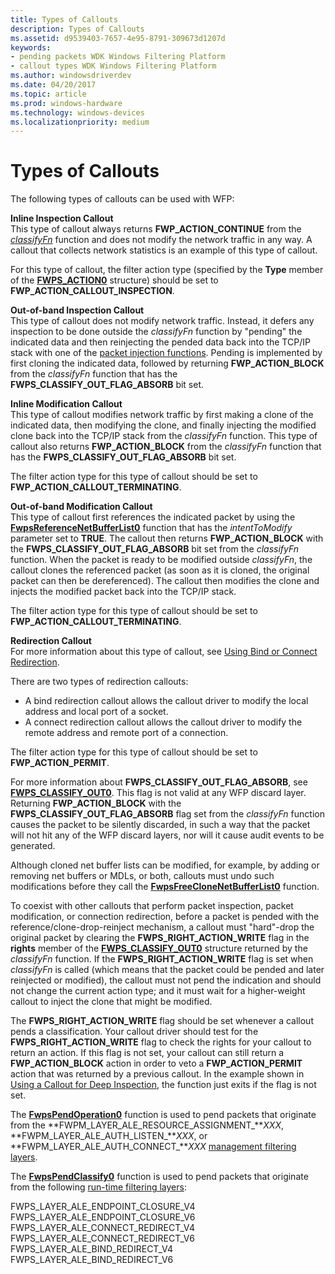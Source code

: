 ```yaml
---
title: Types of Callouts
description: Types of Callouts
ms.assetid: d9539403-7657-4e95-8791-309673d1207d
keywords:
- pending packets WDK Windows Filtering Platform
- callout types WDK Windows Filtering Platform
ms.author: windowsdriverdev
ms.date: 04/20/2017
ms.topic: article
ms.prod: windows-hardware
ms.technology: windows-devices
ms.localizationpriority: medium
---
```


# Types of Callouts


The following types of callouts can be used with WFP:

<a href="" id="inline-inspection-callout-------"></a>**Inline Inspection Callout**   
This type of callout always returns **FWP\_ACTION\_CONTINUE** from the [*classifyFn*](https://msdn.microsoft.com/library/windows/hardware/ff544890) function and does not modify the network traffic in any way. A callout that collects network statistics is an example of this type of callout.

For this type of callout, the filter action type (specified by the **Type** member of the [**FWPS\_ACTION0**](https://msdn.microsoft.com/library/windows/hardware/ff551215) structure) should be set to **FWP\_ACTION\_CALLOUT\_INSPECTION**.

<a href="" id="out-of-band-inspection-callout-------"></a>**Out-of-band Inspection Callout**   
This type of callout does not modify network traffic. Instead, it defers any inspection to be done outside the *classifyFn* function by "pending" the indicated data and then reinjecting the pended data back into the TCP/IP stack with one of the [packet injection functions](packet-injection-functions.md). Pending is implemented by first cloning the indicated data, followed by returning **FWP\_ACTION\_BLOCK** from the *classifyFn* function that has the **FWPS\_CLASSIFY\_OUT\_FLAG\_ABSORB** bit set.

<a href="" id="inline-modification-callout-------"></a>**Inline Modification Callout**   
This type of callout modifies network traffic by first making a clone of the indicated data, then modifying the clone, and finally injecting the modified clone back into the TCP/IP stack from the *classifyFn* function. This type of callout also returns **FWP\_ACTION\_BLOCK** from the *classifyFn* function that has the **FWPS\_CLASSIFY\_OUT\_FLAG\_ABSORB** bit set.

The filter action type for this type of callout should be set to **FWP\_ACTION\_CALLOUT\_TERMINATING**.

<a href="" id="out-of-band-modification-callout-------"></a>**Out-of-band Modification Callout**   
This type of callout first references the indicated packet by using the [**FwpsReferenceNetBufferList0**](https://msdn.microsoft.com/library/windows/hardware/ff551206) function that has the *intentToModify* parameter set to **TRUE**. The callout then returns **FWP\_ACTION\_BLOCK** with the **FWPS\_CLASSIFY\_OUT\_FLAG\_ABSORB** bit set from the *classifyFn* function. When the packet is ready to be modified outside *classifyFn*, the callout clones the referenced packet (as soon as it is cloned, the original packet can then be dereferenced). The callout then modifies the clone and injects the modified packet back into the TCP/IP stack.

The filter action type for this type of callout should be set to **FWP\_ACTION\_CALLOUT\_TERMINATING**.

<a href="" id="redirection-callout"></a>**Redirection Callout**  
For more information about this type of callout, see [Using Bind or Connect Redirection](using-bind-or-connect-redirection.md).

There are two types of redirection callouts:

-   A bind redirection callout allows the callout driver to modify the local address and local port of a socket.
-   A connect redirection callout allows the callout driver to modify the remote address and remote port of a connection.

The filter action type for this type of callout should be set to **FWP\_ACTION\_PERMIT**.

For more information about **FWPS\_CLASSIFY\_OUT\_FLAG\_ABSORB**, see [**FWPS\_CLASSIFY\_OUT0**](https://msdn.microsoft.com/library/windows/hardware/ff551229). This flag is not valid at any WFP discard layer. Returning **FWP\_ACTION\_BLOCK** with the **FWPS\_CLASSIFY\_OUT\_FLAG\_ABSORB** flag set from the *classifyFn* function causes the packet to be silently discarded, in such a way that the packet will not hit any of the WFP discard layers, nor will it cause audit events to be generated.

Although cloned net buffer lists can be modified, for example, by adding or removing net buffers or MDLs, or both, callouts must undo such modifications before they call the [**FwpsFreeCloneNetBufferList0**](https://msdn.microsoft.com/library/windows/hardware/ff551170) function.

To coexist with other callouts that perform packet inspection, packet modification, or connection redirection, before a packet is pended with the reference/clone-drop-reinject mechanism, a callout must "hard"-drop the original packet by clearing the **FWPS\_RIGHT\_ACTION\_WRITE** flag in the **rights** member of the [**FWPS\_CLASSIFY\_OUT0**](https://msdn.microsoft.com/library/windows/hardware/ff551229) structure returned by the *classifyFn* function. If the **FWPS\_RIGHT\_ACTION\_WRITE** flag is set when *classifyFn* is called (which means that the packet could be pended and later reinjected or modified), the callout must not pend the indication and should not change the current action type; and it must wait for a higher-weight callout to inject the clone that might be modified.

The **FWPS\_RIGHT\_ACTION\_WRITE** flag should be set whenever a callout pends a classification. Your callout driver should test for the **FWPS\_RIGHT\_ACTION\_WRITE** flag to check the rights for your callout to return an action. If this flag is not set, your callout can still return a **FWP\_ACTION\_BLOCK** action in order to veto a **FWP\_ACTION\_PERMIT** action that was returned by a previous callout. In the example shown in [Using a Callout for Deep Inspection](using-a-callout-for-deep-inspection.md), the function just exits if the flag is not set.

The [**FwpsPendOperation0**](https://msdn.microsoft.com/library/windows/hardware/ff551199) function is used to pend packets that originate from the **FWPM\_LAYER\_ALE\_RESOURCE\_ASSIGNMENT\_***XXX*, **FWPM\_LAYER\_ALE\_AUTH\_LISTEN\_***XXX*, or **FWPM\_LAYER\_ALE\_AUTH\_CONNECT\_***XXX* [management filtering layers](https://msdn.microsoft.com/library/windows/hardware/ff557101).

The [**FwpsPendClassify0**](https://msdn.microsoft.com/library/windows/hardware/ff551197) function is used to pend packets that originate from the following [run-time filtering layers](https://msdn.microsoft.com/library/windows/hardware/ff570731):

FWPS\_LAYER\_ALE\_ENDPOINT\_CLOSURE\_V4
FWPS\_LAYER\_ALE\_ENDPOINT\_CLOSURE\_V6
FWPS\_LAYER\_ALE\_CONNECT\_REDIRECT\_V4
FWPS\_LAYER\_ALE\_CONNECT\_REDIRECT\_V6
FWPS\_LAYER\_ALE\_BIND\_REDIRECT\_V4
FWPS\_LAYER\_ALE\_BIND\_REDIRECT\_V6
 

 





